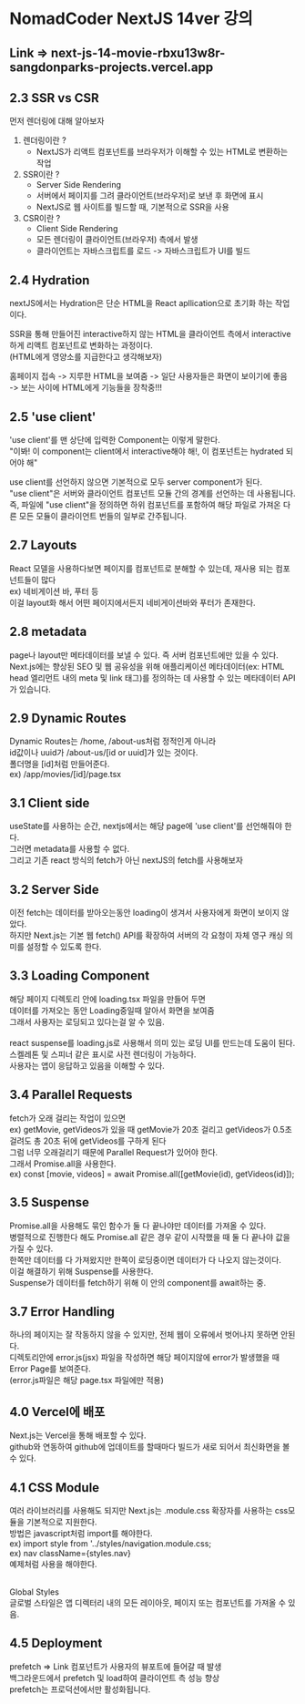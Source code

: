 # NomadCoder NextJS 14ver 강의

## Link => next-js-14-movie-rbxu13w8r-sangdonparks-projects.vercel.app

## 2.3 SSR vs CSR

먼저 렌더링에 대해 알아보자

1. 렌더링이란 ?
   - NextJS가 리액트 컴포넌트를 브라우저가 이해할 수 있는 HTML로 변환하는 작업
2. SSR이란 ?
   - Server Side Rendering
   - 서버에서 페이지를 그려 클라이언트(브라우저)로 보낸 후 화면에 표시
   - NextJS로 웹 사이트를 빌드할 때, 기본적으로 SSR을 사용
3. CSR이란 ?
   - Client Side Rendering
   - 모든 렌더링이 클라이언트(브라우저) 측에서 발생
   - 클라이언트는 자바스크립트를 로드 -> 자바스크립트가 UI를 빌드

## 2.4 Hydration

nextJS에서는 Hydration은 단순 HTML을 React apllication으로 초기화 하는 작업이다.

SSR을 통해 만들어진 interactive하지 않는 HTML을 클라이언트 측에서 interactive하게 리액트 컴포넌트로 변화하는 과정이다.<br/>
(HTML에게 영양소를 지급한다고 생각해보자)

홈페이지 접속 -> 지루한 HTML을 보여줌 -> 일단 사용자들은 화면이 보이기에 좋음
<br/>-> 보는 사이에 HTML에게 기능들을 장착중!!!

## 2.5 'use client'

'use client'를 맨 상단에 입력한 Component는 이렇게 말한다.
<br/>"이봐! 이 component는 client에서 interactive해야 해!, 이 컴포넌트는 hydrated 되어야 해"

use client를 선언하지 않으면 기본적으로 모두 server component가 된다.<br/>
"use client"은 서버와 클라이언트 컴포넌트 모듈 간의 경계를 선언하는 데 사용됩니다.
즉, 파일에 "use client"을 정의하면 하위 컴포넌트를 포함하여 해당 파일로 가져온 다른 모든 모듈이 클라이언트 번들의 일부로 간주됩니다.

## 2.7 Layouts

React 모델을 사용하다보면 페이지를 컴포넌트로 분해할 수 있는데, 재사용 되는 컴포넌트들이 많다 <br/>
ex) 네비게이션 바, 푸터 등 <br/>
이걸 layout화 해서 어떤 페이지에서든지 네비게이션바와 푸터가 존재한다.

## 2.8 metadata

page나 layout만 메타데이터를 보낼 수 있다. 즉 서버 컴포넌트에만 있을 수 있다.
<br/>
Next.js에는 향상된 SEO 및 웹 공유성을 위해 애플리케이션 메타데이터(ex: HTML head 엘리먼트 내의 meta 및 link 태그)를 정의하는 데 사용할 수 있는 메타데이터 API가 있습니다.

## 2.9 Dynamic Routes

Dynamic Routes는 /home, /about-us처럼 정적인게 아니라
<br/>id값이나 uuid가 /about-us/[id or uuid]가 있는 것이다.
<br/>폴더명을 [id]처럼 만들어준다.
<br/>ex) /app/movies/[id]/page.tsx

## 3.1 Client side

useState를 사용하는 순간, nextjs에서는 해당 page에 'use client'를 선언해줘야 한다.
<br/>그러면 metadata를 사용할 수 없다.
<br/>그리고 기존 react 방식의 fetch가 아닌 nextJS의 fetch를 사용해보자

## 3.2 Server Side

이전 fetch는 데이터를 받아오는동안 loading이 생겨서 사용자에게 화면이 보이지 않았다.
<br/>하지만 Next.js는 기본 웹 fetch() API를 확장하여 서버의 각 요청이 자체 영구 캐싱 의미를 설정할 수 있도록 한다.

## 3.3 Loading Component

해당 페이지 디렉토리 안에 loading.tsx 파일을 만들어 두면
<br/>데이터를 가져오는 동안 Loading중일때 알아서 화면을 보여줌
<br/>그래서 사용자는 로딩되고 있다는걸 알 수 있음.
<br/>
<br/>react suspense를 loading.js로 사용해서 의미 있는 로딩 UI를 만드는데 도움이 된다.
<br/>스켈레톤 및 스피너 같은 표시로 사전 렌더링이 가능하다.
<br/>사용자는 앱이 응답하고 있음을 이해할 수 있다.

## 3.4 Parallel Requests

fetch가 오래 걸리는 작업이 있으면
<br/>ex) getMovie, getVideos가 있을 때 getMovie가 20초 걸리고 getVideos가 0.5초 걸려도 총 20초 뒤에 getVideos를 구하게 된다
<br/>그럼 너무 오래걸리기 때문에 Parallel Request가 있어야 한다.
<br/>그래서 Promise.all을 사용한다.
<br/>ex) const [movie, videos] = await Promise.all([getMovie(id), getVideos(id)]);

## 3.5 Suspense

Promise.all을 사용해도 묶인 함수가 둘 다 끝나야만 데이터를 가져올 수 있다.
<br/>병렬적으로 진행한다 해도 Promise.all 같은 경우 같이 시작했을 때 둘 다 끝나야 값을 가질 수 있다.
<br/>한쪽만 데이터를 다 가져왔지만 한쪽이 로딩중이면 데이터가 다 나오지 않는것이다.
<br/>이걸 해결하기 위해 Suspense를 사용한다.
<br/>Suspense가 데이터를 fetch하기 위해 이 안의 component를 await하는 중.

## 3.7 Error Handling

하나의 페이지는 잘 작동하지 않을 수 있지만, 전체 웹이 오류에서 벗어나지 못하면 안된다.
<br/>디렉토리안에 error.js(jsx) 파일을 작성하면 해당 페이지않에 error가 발생했을 때
<br/> Error Page를 보여준다.
<br/>(error.js파일은 해당 page.tsx 파일에만 적용)

## 4.0 Vercel에 배포

Next.js는 Vercel을 통해 배포할 수 있다.
<br/>github와 연동하여 github에 업데이트를 할때마다 빌드가 새로 되어서 최신화면을 볼 수 있다.

## 4.1 CSS Module

여러 라이브러리를 사용해도 되지만 Next.js는 .module.css 확장자를 사용하는 css모듈을 기본적으로 지원한다.
<br/> 방법은 javascript처럼 import를 해야한다.
<br/> ex) import style from '../styles/navigation.module.css;
<br/> ex) nav className={styles.nav}
<br/> 예제처럼 사용을 해야한다.

<br/> Global Styles
<br/> 글로벌 스타일은 앱 디렉터리 내의 모든 레이아웃, 페이지 또는 컴포넌트를 가져올 수 있음.

## 4.5 Deployment

prefetch => Link 컴포넌트가 사용자의 뷰포트에 들어갈 때 발생
<br/>백그라운드에서 prefetch 및 load하여 클라이언트 측 성능 향상
<br/>prefetch는 프로덕션에서만 활성화됩니다.
